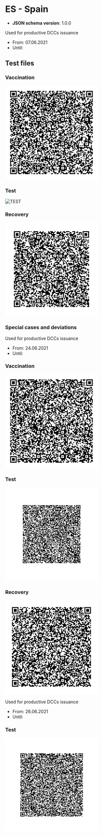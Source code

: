 # ES - Spain

* **JSON schema version**: 1.0.0

Used for productive DCCs issuance
* From: 07.06.2021
* Until:

## Test files

### Vaccination

![VAC](VAC.png)

### Test

![TEST](TEST.png)

### Recovery

![REC](REC.png)

### Special cases and deviations

Used for productive DCCs issuance
* From: 24.06.2021
* Until:

### Vaccination

![VAC_2](specialcases/VAC_2.png)

### Test

![TEST_2"](specialcases/TEST_2.png)

### Recovery

![REC_2](specialcases/REC_2.png)

Used for productive DCCs issuance
* From: 26.06.2021
* Until:

### Test

![TEST_3"](specialcases/TEST_3.png)